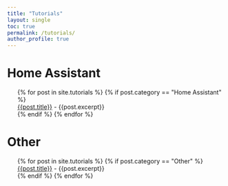 ```yaml
---
title: "Tutorials"
layout: single
toc: true
permalink: /tutorials/
author_profile: true
---
```


# Home Assistant

<ul style="list-style: none;">
{% for post in site.tutorials %}
{% if post.category == "Home Assistant" %}
<li>
    <a href="{{post.url}}">{{post.title}}</a> - {{post.excerpt}}
</li>
{% endif %}
{% endfor %}
</ul>

# Other
<ul style="list-style: none;">
{% for post in site.tutorials %}
{% if post.category == "Other" %}
<li>
    <a href="{{post.url}}">{{post.title}}</a> - {{post.excerpt}}
</li>
{% endif %}
{% endfor %}
</ul>

